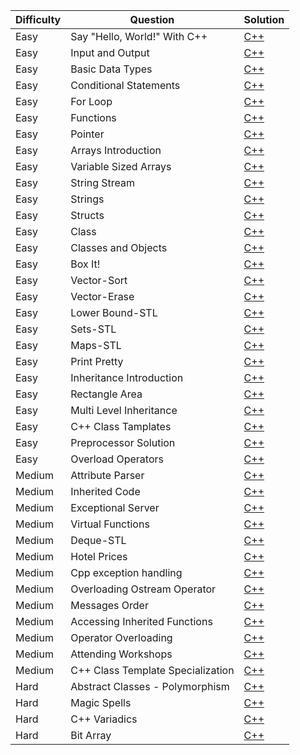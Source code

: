 |Difficulty|Question|Solution|
|-|-|-|
|Easy|Say "Hello, World!" With C++|[C++](https://raw.githubusercontent.com/ThreadedDev/HackerRank/main/C++/SayHelloWorldWithCpp.cpp)
|Easy|Input and Output|[C++](https://raw.githubusercontent.com/ThreadedDev/HackerRank/main/C++/InputAndOutput.cpp)
|Easy|Basic Data Types|[C++](https://raw.githubusercontent.com/ThreadedDev/HackerRank/main/C++/BasicDataTypes.cpp)
|Easy|Conditional Statements|[C++](https://raw.githubusercontent.com/ThreadedDev/HackerRank/main/C++/ConditionalStatements.cpp)
|Easy|For Loop|[C++](https://raw.githubusercontent.com/ThreadedDev/HackerRank/main/C++/ForLoop.cpp)
|Easy|Functions|[C++](https://raw.githubusercontent.com/ThreadedDev/HackerRank/main/C++/Functions.cpp)
|Easy|Pointer|[C++](https://raw.githubusercontent.com/ThreadedDev/HackerRank/main/C++/Pointer.cpp)
|Easy|Arrays Introduction|[C++](https://raw.githubusercontent.com/ThreadedDev/HackerRank/main/C++/ArraysIntroduction.cpp)
|Easy|Variable Sized Arrays|[C++](https://raw.githubusercontent.com/ThreadedDev/HackerRank/main/C++/VariableSizedArrays.cpp)
|Easy|String Stream|[C++](https://raw.githubusercontent.com/ThreadedDev/HackerRank/main/C++/StringStream.cpp)
|Easy|Strings|[C++](https://raw.githubusercontent.com/ThreadedDev/HackerRank/main/C++/Strings.cpp)
|Easy|Structs|[C++](https://raw.githubusercontent.com/ThreadedDev/HackerRank/main/C++/Structs.cpp)
|Easy|Class|[C++](https://raw.githubusercontent.com/ThreadedDev/HackerRank/main/C++/Class.cpp)
|Easy|Classes and Objects|[C++](https://raw.githubusercontent.com/ThreadedDev/HackerRank/main/C++/CkassesAndObjects.cpp)
|Easy|Box It!|[C++](https://raw.githubusercontent.com/ThreadedDev/HackerRank/main/C++/BoxIt.cpp)
|Easy|Vector-Sort|[C++](https://raw.githubusercontent.com/ThreadedDev/HackerRank/main/C++/VectorSort.cpp)
|Easy|Vector-Erase|[C++](https://raw.githubusercontent.com/ThreadedDev/HackerRank/main/C++/VectorErase.cpp)
|Easy|Lower Bound-STL|[C++](https://raw.githubusercontent.com/ThreadedDev/HackerRank/main/C++/LowerBoundSTL.cpp)
|Easy|Sets-STL|[C++](https://raw.githubusercontent.com/ThreadedDev/HackerRank/main/C++/SetsSTL.cpp)
|Easy|Maps-STL|[C++](https://raw.githubusercontent.com/ThreadedDev/HackerRank/main/C++/MapsSTL.cpp)
|Easy|Print Pretty|[C++](https://raw.githubusercontent.com/ThreadedDev/HackerRank/main/C++/PrintPretty.cpp)
|Easy|Inheritance Introduction|[C++](https://raw.githubusercontent.com/ThreadedDev/HackerRank/main/C++/InheritanceIntroduction.cpp)
|Easy|Rectangle Area|[C++](https://raw.githubusercontent.com/ThreadedDev/HackerRank/main/C++/RectangleArea.cpp)
|Easy|Multi Level Inheritance|[C++](https://raw.githubusercontent.com/ThreadedDev/HackerRank/main/C++/MultiLevelInheritance.cpp)
|Easy|C++ Class Tamplates|[C++](https://raw.githubusercontent.com/ThreadedDev/HackerRank/main/C++/CppClassTemplates.cpp)
|Easy|Preprocessor Solution|[C++](https://raw.githubusercontent.com/ThreadedDev/HackerRank/main/C++/PreprocessorSolution.cpp)
|Easy|Overload Operators|[C++](https://raw.githubusercontent.com/ThreadedDev/HackerRank/main/C++/OverloadOperators.cpp)
|Medium|Attribute Parser|[C++](https://raw.githubusercontent.com/ThreadedDev/HackerRank/main/C++/AttributeParser.cpp)
|Medium|Inherited Code|[C++](https://raw.githubusercontent.com/ThreadedDev/HackerRank/main/C++/InheritedCode.cpp)
|Medium|Exceptional Server|[C++](https://raw.githubusercontent.com/ThreadedDev/HackerRank/main/C++/ExceptionalServer.cpp)
|Medium|Virtual Functions|[C++](https://raw.githubusercontent.com/ThreadedDev/HackerRank/main/C++/VirtualFunctions.cpp)
|Medium|Deque-STL|[C++](https://raw.githubusercontent.com/ThreadedDev/HackerRank/main/C++/DequeSTL.cpp)
|Medium|Hotel Prices|[C++](https://raw.githubusercontent.com/ThreadedDev/HackerRank/main/C++/HotelPrice.cpp)
|Medium|Cpp exception handling|[C++](https://raw.githubusercontent.com/ThreadedDev/HackerRank/main/C++/CppExceptionHandling.cpp)
|Medium|Overloading Ostream Operator|[C++](https://raw.githubusercontent.com/ThreadedDev/HackerRank/main/C++/OverloadingOstreamOperator.cpp)
|Medium|Messages Order|[C++](https://raw.githubusercontent.com/ThreadedDev/HackerRank/main/C++/MessagesOrder.cpp)
|Medium|Accessing Inherited Functions|[C++](https://raw.githubusercontent.com/ThreadedDev/HackerRank/main/C++/AccessingInheritedFunctions.cpp)
|Medium|Operator Overloading|[C++](https://raw.githubusercontent.com/ThreadedDev/HackerRank/main/C++/OperatorOverloading.cpp)
|Medium|Attending Workshops|[C++](https://raw.githubusercontent.com/ThreadedDev/HackerRank/main/C++/AttendingWorkshops.cpp)
|Medium|C++ Class Template Specialization|[C++](https://raw.githubusercontent.com/ThreadedDev/HackerRank/main/C++/CppClassTemplateSpecialization.cpp)
|Hard|Abstract Classes - Polymorphism|[C++](https://raw.githubusercontent.com/ThreadedDev/HackerRank/main/C++/AbstractClassesPolymorphism.cpp)
|Hard|Magic Spells|[C++](https://raw.githubusercontent.com/ThreadedDev/HackerRank/main/C++/MagicSpells.cpp)
|Hard|C++ Variadics|[C++](https://raw.githubusercontent.com/ThreadedDev/HackerRank/main/C++/CppVariadics.cpp)
|Hard|Bit Array|[C++](https://raw.githubusercontent.com/ThreadedDev/HackerRank/main/C++/BitArrray.cpp)
